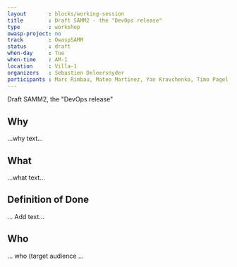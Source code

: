 ```yaml
---
layout       : blocks/working-session
title        : Draft SAMM2 - the "DevOps release"
type         : workshop
owasp-project: no
track        : OwaspSAMM
status       : draft
when-day     : Tue
when-time    : AM-1
location     : Villa-1
organizers   : Sebastien Deleersnyder
participants : Marc Rimbau, Mateo Martinez, Yan Kravchenko, Timo Pagel, Viktor Lindstrom
---
```


Draft SAMM2, the "DevOps release"

## Why

...why text...

## What

...what text...

## Definition of Done

... Add text...

## Who

... who (target audience ...
